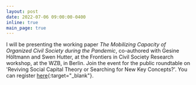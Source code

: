 ```yaml
---
layout: post
date: 2022-07-06 09:00:00-0400
inline: true
main_page: true
---
```


I will be presenting the working paper <i>The Mobilizing Capacity of Organized Civil Society during the Pandemic</i>, co-authored with Gesine Höltmann and Swen Hutter, at the Frontiers in Civil Society Research workshop, at the WZB, in Berlin. Join the event for the public roundtable on 'Reviving Social Capital Theory or Searching for New Key Concepts?'. You can register [here](https://www.wzb.eu/en/research/dynamics-of-political-systems/center-for-civil-society-research/events){:target="_blank"}.
